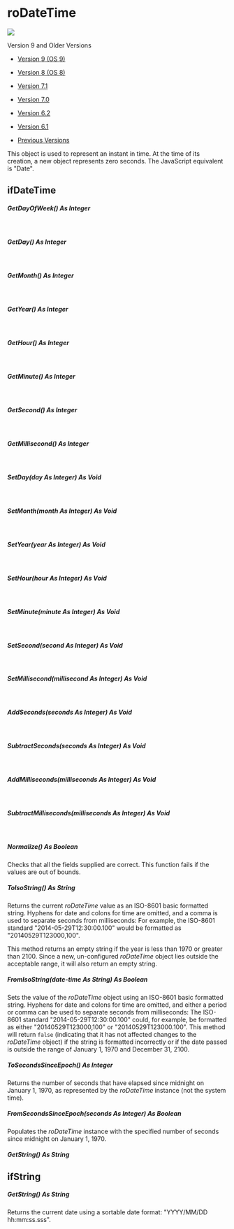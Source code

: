 # roDateTime

![](https://brightsign.atlassian.net/wiki/images/icons/grey_arrow_down.png)

Version 9 and Older Versions

*   [Version 9 (OS 9)](https://brightsign.atlassian.net/wiki/download/attachments/370674351/BrightScriptReferenceManual_ver9.pdf?version=1&modificationDate=1681926520148&cacheVersion=1&api=v2)
    
*   [Version 8 (OS 8)](https://brightsign.atlassian.net/wiki/download/attachments/370674351/BrightScriptReferenceManual%20(ver%208).pdf?version=1&modificationDate=1681851693731&cacheVersion=1&api=v2)
    
*   [Version 7.1](https://brightsign.atlassian.net/wiki/download/attachments/370674351/BrightScript%20Reference%20Manual%20(ver%207.1).pdf?version=1&modificationDate=1681851450896&cacheVersion=1&api=v2)
    
*   [Version 7.0](https://brightsign.atlassian.net/wiki/download/attachments/370674351/BrightScript%20Reference%20Manual%20(ver%207.0).pdf?version=1&modificationDate=1681851517656&cacheVersion=1&api=v2)
    
*   [Version 6.2](https://brightsign.atlassian.net/wiki/download/attachments/370674351/BrightScript%20Reference%20Manual%20(ver%206.2).pdf?version=1&modificationDate=1681851180597&cacheVersion=1&api=v2)
    
*   [Version 6.1](https://brightsign.atlassian.net/wiki/download/attachments/370674351/BrightSignReferenceManual_V6.1.pdf?version=1&modificationDate=1681851246728&cacheVersion=1&api=v2)
    
*   [Previous Versions](https://support.brightsign.biz/hc/en-us/articles/218067797-Legacy-Documentation-and-User-Guides) 
    

This object is used to represent an instant in time. At the time of its creation, a new object represents zero seconds. The JavaScript equivalent is "Date".

## ifDateTime

##### GetDayOfWeek() As Integer  
 

##### GetDay() As Integer  
 

##### GetMonth() As Integer  
 

##### GetYear() As Integer  
 

##### GetHour() As Integer  
 

##### GetMinute() As Integer  
 

##### GetSecond() As Integer  
 

##### GetMillisecond() As Integer  
 

##### SetDay(day As Integer) As Void  
 

##### SetMonth(month As Integer) As Void  
 

##### SetYear(year As Integer) As Void  
 

##### SetHour(hour As Integer) As Void  
 

##### SetMinute(minute As Integer) As Void  
 

##### SetSecond(second As Integer) As Void  
 

##### SetMillisecond(millisecond As Integer) As Void  
 

##### AddSeconds(seconds As Integer) As Void  
 

##### SubtractSeconds(seconds As Integer) As Void  
 

##### AddMilliseconds(milliseconds As Integer) As Void  
 

##### SubtractMilliseconds(milliseconds As Integer) As Void  
 

##### Normalize() As Boolean

Checks that all the fields supplied are correct. This function fails if the values are out of bounds.

##### ToIsoString() As String

Returns the current *roDateTime* value as an ISO-8601 basic formatted string. Hyphens for date and colons for time are omitted, and a comma is used to separate seconds from milliseconds: For example, the ISO-8601 standard "2014-05-29T12:30:00.100" would be formatted as "20140529T123000,100".

This method returns an empty string if the year is less than 1970 or greater than 2100. Since a new, un-configured *roDateTime* object lies outside the acceptable range, it will also return an empty string.

##### FromIsoString(date-time As String) As Boolean

Sets the value of the *roDateTime* object using an ISO-8601 basic formatted string. Hyphens for date and colons for time are omitted, and either a period or comma can be used to separate seconds from milliseconds: The ISO-8601 standard "2014-05-29T12:30:00.100" could, for example, be formatted as either "20140529T123000,100" or "20140529T123000.100". This method will return `false` (indicating that it has not affected changes to the *roDateTime* object) if the string is formatted incorrectly or if the date passed is outside the range of January 1, 1970 and December 31, 2100.

##### ToSecondsSinceEpoch() As Integer

Returns the number of seconds that have elapsed since midnight on January 1, 1970, as represented by the *roDateTime* instance (not the system time).

##### FromSecondsSinceEpoch(seconds As Integer) As Boolean

Populates the *roDateTime* instance with the specified number of seconds since midnight on January 1, 1970.

##### GetString() As String

## ifString

##### GetString() As String

Returns the current date using a sortable date format: "YYYY/MM/DD hh:mm:ss.sss".